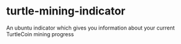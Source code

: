 # turtle-mining-indicator
An ubuntu indicator which gives you information about your current TurtleCoin mining progress
